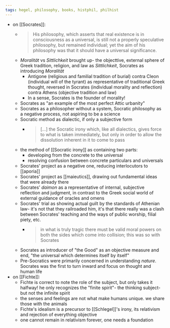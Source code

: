 ```yaml
---
tags: hegel, philosophy, books, histphil, philhist
---
```


- on [[Socrates]]:
	- > His philosophy, which asserts that real existence is in consciousness as a universal, is still not a properly speculative philosophy, but remained individual; yet the aim of his philosophy was that it should have a universal significance.
	- *Moralität* vs *Sittlichkeit* brought up- the objecttive, external sphere of Greek tradition, religion, and law as *Sittlichkeit*, Socrates as introducing *Moralität*
		- Antigone (religious and familial tradition of burial) contra Cleon (individual will of the tyrant) as representative of traditional Greek thought, reversed in Socrates (individual morality and reflection) contra Athens (objective tradition and law)
		- In a sense, Socrates is the founder of morality!
	- Socrates as "an example of the most perfect Attic urbanity"
	- Socrates as a philosopher without a system, Socratic philosophy as a negative process, not aspiring to be a science
	- Socratic method as dialectic, if only a subjective form
		- > [...] the Socratic irony which, like all dialectics, gives force to what is taken immediately, but only in order to allow the dissolution inherent in it to come to pass
	- the method of [[Socratic irony]] as containing two parts:
		- developing from the concrete to the universal
		- resolving confusion between concrete particulars and universals
	- Socrates' project as a negative one, reducing interlocutors to [[aporia]]
	- Socrates' project as [[maieutics]], drawing out fundamental ideas that were already there
	- Socrates' *daimon* as a representative of internal, subjective reflection and judgment, in contrast to the Greek social world of external guidance of oracles and omens
	- Socrates' trial as showing actual guilt by the standards of Athenian law- it's not that they railroaded him, it's that there really was a clash between Socrates' teaching and the ways of public worship, filial piety, etc.
		- > in what is truly tragic there must be valid moral powers on both the sides which come into collision; this was so with Socrates
	- Socrates as introducer of "the Good" as an objective measure and end, "the universal which determines itself by itself"
	- Pre-Socratics were primarily concerned in understanding _nature_. Socrates was the first to turn inward and focus on thought and human life
- on [[Fichte]]:
	- Fichte is correct to note the role of the subject, but only takes it halfway! he only recognizes the "finite spirit"- the thinking subject- but not the infinite spirit
	- the senses and feelings are not what make humans unique. we share those with the animals
	- Fichte's idealism is a precursor to [[Schlegel]]'s irony, its relativism and rejection of everything objective
	- one cannot remain in relativism forever, one needs a foundation
